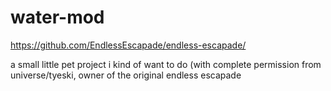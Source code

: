 # water-mod 

https://github.com/EndlessEscapade/endless-escapade/

a small little pet project i kind of want to do (with complete permission from universe/tyeski, owner of the original endless escapade
